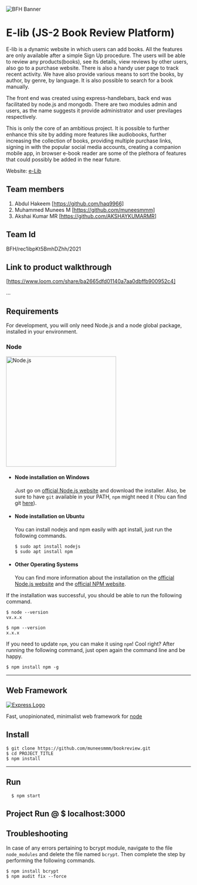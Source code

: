 ![BFH Banner](https://trello-attachments.s3.amazonaws.com/542e9c6316504d5797afbfb9/542e9c6316504d5797afbfc1/39dee8d993841943b5723510ce663233/Frame_19.png)
# E-lib (JS-2 Book Review Platform)
E-lib is a dynamic website in which users can add books. All the features are only available after a simple Sign Up procedure.
The users will be able to review any products(books), see its details, view reviews by other users, also go to a purchase website. There is also a handy user page to track recent activity. We have also provide various means to sort the books, by author, by genre, by language. It is also possible to search for a book manually.
    
The front end was created using express-handlebars, back end was facilitated by node.js and mongodb. There are two modules admin and users, as the name suggests it provide administrator and user previlages respectively.
    
This is only the core of an ambitious project. It is possible to further enhance this site by adding more features like audiobooks, further increasing the collection of books, providing multiple purchase links, signing in with the popular social media accounts, creating a companion mobile app, in browser e-book reader are some of the plethora of features that could possibly be added in the near future.

Website: [e-Lib](https://traversa.live/)
## Team members

1. Abdul Hakeem [https://github.com/haq9966]
2. Muhammed Munees M [https://github.com/muneesmmm]
3. Akshai Kumar MR [https://github.com/AKSHAYKUMARMR]

## Team Id
BFH/rec1ibpKt5BmhDZhh/2021

## Link to product walkthrough
[https://www.loom.com/share/ba2665dfd01140a7aa0dbffb900952c4]

...
    
## Requirements

For development, you will only need Node.js and a node global package, installed in your environment.

### Node
  <a href="https://nodejs.org/">
    <img
      alt="Node.js"
      src="https://nodejs.org/static/images/logo-light.svg"
      width="300"
    />
  </a>
  
- #### Node installation on Windows

  Just go on [official Node.js website](https://nodejs.org/) and download the installer.
Also, be sure to have `git` available in your PATH, `npm` might need it (You can find git [here](https://git-scm.com/)).

- #### Node installation on Ubuntu

  You can install nodejs and npm easily with apt install, just run the following commands.

      $ sudo apt install nodejs
      $ sudo apt install npm

- #### Other Operating Systems
  You can find more information about the installation on the [official Node.js website](https://nodejs.org/) and the [official NPM website](https://npmjs.org/).

If the installation was successful, you should be able to run the following command.

    $ node --version
    vx.x.x

    $ npm --version
    x.x.x

If you need to update `npm`, you can make it using `npm`! Cool right? After running the following command, just open again the command line and be happy.

    $ npm install npm -g

---

## Web Framework
[![Express Logo](https://i.cloudup.com/zfY6lL7eFa-3000x3000.png)](http://expressjs.com/)

  Fast, unopinionated, minimalist web framework for [node](http://nodejs.org)

## Install

    $ git clone https://github.com/muneesmmm/bookreview.git
    $ cd PROJECT_TITLE
    $ npm install

___

## Run

      $ npm start
## Project Run @ $ localhost:3000

## Troubleshooting

In case of any errors pertaining to bcrypt module, navigate to the file `node_modules` and delete the file named `bcrypt`. Then complete the step by performing the following commands.
    
    $ npm install bcrypt
    $ npm audit fix --force
